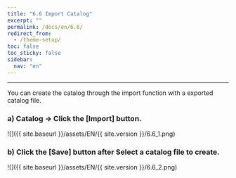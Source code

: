 ```yaml
---
title: "6.6 Import Catalog"
excerpt: ""
permalink: /docs/en/6.6/
redirect_from:
  - /theme-setup/
toc: false
toc_sticky: false
sidebar:
  nav: "en"
---
```


---
You can create the catalog through the import function with a exported catalog file.

### a\) Catalog → Click the [Import] button.
![]({{ site.baseurl }}/assets/EN/{{ site.version }}/6.6_1.png)

### b\) Click the [Save] button after Select a catalog file to create.
![]({{ site.baseurl }}/assets/EN/{{ site.version }}/6.6_2.png)

